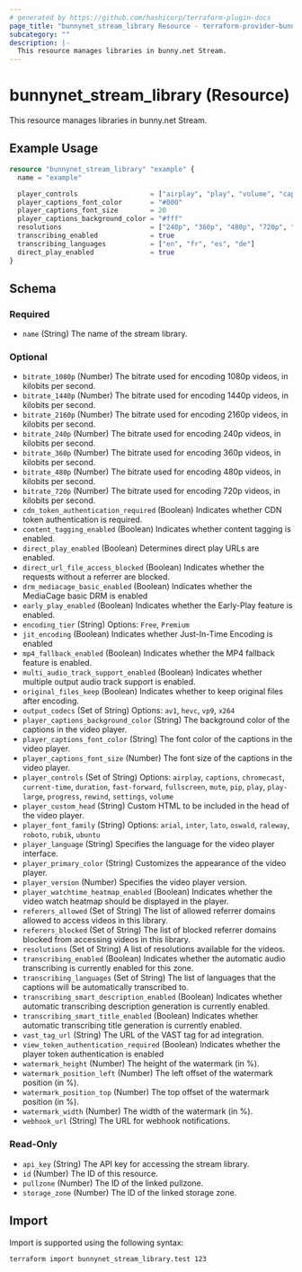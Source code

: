 ```yaml
---
# generated by https://github.com/hashicorp/terraform-plugin-docs
page_title: "bunnynet_stream_library Resource - terraform-provider-bunnynet"
subcategory: ""
description: |-
  This resource manages libraries in bunny.net Stream.
---
```


# bunnynet_stream_library (Resource)

This resource manages libraries in bunny.net Stream.

## Example Usage

```terraform
resource "bunnynet_stream_library" "example" {
  name = "example"

  player_controls                  = ["airplay", "play", "volume", "captions", "current-time", "fullscreen", "mute", "pip", "play-large", "progress", "settings"]
  player_captions_font_color       = "#000"
  player_captions_font_size        = 20
  player_captions_background_color = "#fff"
  resolutions                      = ["240p", "360p", "480p", "720p", "1080p"]
  transcribing_enabled             = true
  transcribing_languages           = ["en", "fr", "es", "de"]
  direct_play_enabled              = true
}
```

<!-- schema generated by tfplugindocs -->
## Schema

### Required

- `name` (String) The name of the stream library.

### Optional

- `bitrate_1080p` (Number) The bitrate used for encoding 1080p videos, in kilobits per second.
- `bitrate_1440p` (Number) The bitrate used for encoding 1440p videos, in kilobits per second.
- `bitrate_2160p` (Number) The bitrate used for encoding 2160p videos, in kilobits per second.
- `bitrate_240p` (Number) The bitrate used for encoding 240p videos, in kilobits per second.
- `bitrate_360p` (Number) The bitrate used for encoding 360p videos, in kilobits per second.
- `bitrate_480p` (Number) The bitrate used for encoding 480p videos, in kilobits per second.
- `bitrate_720p` (Number) The bitrate used for encoding 720p videos, in kilobits per second.
- `cdn_token_authentication_required` (Boolean) Indicates whether CDN token authentication is required.
- `content_tagging_enabled` (Boolean) Indicates whether content tagging is enabled.
- `direct_play_enabled` (Boolean) Determines direct play URLs are enabled.
- `direct_url_file_access_blocked` (Boolean) Indicates whether the requests without a referrer are blocked.
- `drm_mediacage_basic_enabled` (Boolean) Indicates whether the MediaCage basic DRM is enabled
- `early_play_enabled` (Boolean) Indicates whether the Early-Play feature is enabled.
- `encoding_tier` (String) Options: `Free`, `Premium`
- `jit_encoding` (Boolean) Indicates whether Just-In-Time Encoding is enabled
- `mp4_fallback_enabled` (Boolean) Indicates whether the MP4 fallback feature is enabled.
- `multi_audio_track_support_enabled` (Boolean) Indicates whether multiple output audio track support is enabled.
- `original_files_keep` (Boolean) Indicates whether to keep original files after encoding.
- `output_codecs` (Set of String) Options: `av1`, `hevc`, `vp9`, `x264`
- `player_captions_background_color` (String) The background color of the captions in the video player.
- `player_captions_font_color` (String) The font color of the captions in the video player.
- `player_captions_font_size` (Number) The font size of the captions in the video player.
- `player_controls` (Set of String) Options: `airplay`, `captions`, `chromecast`, `current-time`, `duration`, `fast-forward`, `fullscreen`, `mute`, `pip`, `play`, `play-large`, `progress`, `rewind`, `settings`, `volume`
- `player_custom_head` (String) Custom HTML to be included in the head of the video player.
- `player_font_family` (String) Options: `arial`, `inter`, `lato`, `oswald`, `raleway`, `roboto`, `rubik`, `ubuntu`
- `player_language` (String) Specifies the language for the video player interface.
- `player_primary_color` (String) Customizes the appearance of the video player.
- `player_version` (Number) Specifies the video player version.
- `player_watchtime_heatmap_enabled` (Boolean) Indicates whether the video watch heatmap should be displayed in the player.
- `referers_allowed` (Set of String) The list of allowed referrer domains allowed to access videos in this library.
- `referers_blocked` (Set of String) The list of blocked referrer domains blocked from accessing videos in this library.
- `resolutions` (Set of String) A list of resolutions available for the videos.
- `transcribing_enabled` (Boolean) Indicates whether the automatic audio transcribing is currently enabled for this zone.
- `transcribing_languages` (Set of String) The list of languages that the captions will be automatically transcribed to.
- `transcribing_smart_description_enabled` (Boolean) Indicates whether automatic transcribing description generation is currently enabled.
- `transcribing_smart_title_enabled` (Boolean) Indicates whether automatic transcribing title generation is currently enabled.
- `vast_tag_url` (String) The URL of the VAST tag for ad integration.
- `view_token_authentication_required` (Boolean) Indicates whether the player token authentication is enabled
- `watermark_height` (Number) The height of the watermark (in %).
- `watermark_position_left` (Number) The left offset of the watermark position (in %).
- `watermark_position_top` (Number) The top offset of the watermark position (in %).
- `watermark_width` (Number) The width of the watermark (in %).
- `webhook_url` (String) The URL for webhook notifications.

### Read-Only

- `api_key` (String) The API key for accessing the stream library.
- `id` (Number) The ID of this resource.
- `pullzone` (Number) The ID of the linked pullzone.
- `storage_zone` (Number) The ID of the linked storage zone.

## Import

Import is supported using the following syntax:

```shell
terraform import bunnynet_stream_library.test 123
```

